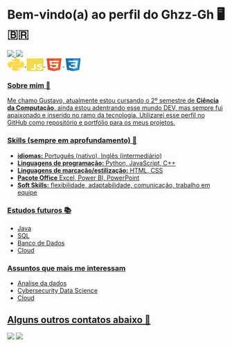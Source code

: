 # Bem-vindo(a) ao perfil do Ghzz-Gh 🖥️🇧🇷

 <div>
   <a href="https://github.com/Ghzz-Gh">
   <img height="180em" src="https://github-readme-stats.vercel.app/api?username=Ghzz-Gh&show_icons=true&theme=tokyonight&include_all_commits=true&count_private=true"/>
   <img height="180em" src="https://github-readme-stats.vercel.app/api/top-langs/?username=Ghzz-Gh&layout=compact&langs_count=6&theme=tokyonight"/>
</div>
    
<div style="display: inline_block">
  <img align="center" alt="py" height="30" width="40" src="https://raw.githubusercontent.com/devicons/devicon/master/icons/python/python-plain.svg">
  <img align="center" alt="Js" height="30" width="40" src="https://raw.githubusercontent.com/devicons/devicon/master/icons/javascript/javascript-plain.svg">
  <img align="center" alt="HTML" height="30" width="40" src="https://raw.githubusercontent.com/devicons/devicon/master/icons/html5/html5-original.svg">
  <img align="center" alt="CSS" height="30" width="40" src="https://raw.githubusercontent.com/devicons/devicon/master/icons/css3/css3-original.svg">
</div>

### Sobre mim 👤	
Me chamo Gustavo, atualmente estou cursando o 2º semestre de **Ciência da Computação**, ainda estou adentrando esse mundo DEV, mas sempre fui apaixonado e inserido no ramo da tecnologia. Utilizarei esse perfil no GitHub como repositório e portfólio para os meus projetos.  

### Skills (sempre em aprofundamento) 🔎
* **idiomas:** Português (nativo), Inglês (intermediário)
* **Linguagens de programação:** Python, JavaScript, C++
* **Linguagens de marcação/estilização:** HTML, CSS
* **Pacote Office** Excel, Power BI, PowerPoint
* **Soft Skills:** flexibilidade, adaptabilidade, comunicação, trabalho em equipe

### Estudos futuros 📚
* Java
* SQL
* Banco de Dados
* Cloud

### Assuntos que mais me interessam 
* Analise da dados
* Cybersecurity Data Science
* Cloud

## Alguns outros contatos abaixo 📨
<div>
  <a href="https://www.linkedin.com/in/GustavoSantosGSDEV" target="_blank"><img src="https://img.shields.io/badge/-LinkedIn-%230077B5?style=for-the-badge&logo=linkedin&logoColor=white" target="_blank"></a> 
  <a href = "mailto:contatogustavosantosgs@gmail.com"><img src="https://img.shields.io/badge/-Gmail-%23333?style=for-the-badge&logo=gmail&logoColor=white" target="_blank"></a>
</div>
